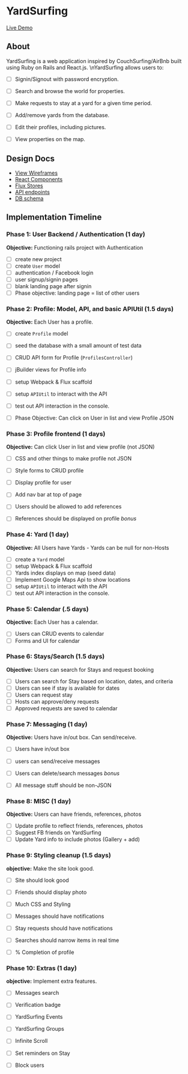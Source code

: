 # YardSurfing

[Live Demo](www.yardsurfing.herokuapp.com)

[heroku]: http://www.herokuapp.com

## About

<!-- FresherNote is a web application inspired by Evernote built using Ruby on Rails
and React.js. FresherNote allows users to: -->

YardSurfing is a web application inspired by CouchSurfing/AirBnb built using Ruby on Rails and React.js.
\nYardSurfing allows users to:
- [ ] Signin/Signout with password encryption.
- [ ] Search and browse the world for properties.
- [ ] Make requests to stay at a yard for a given time period.
- [ ] Add/remove yards from the database.
- [ ] Edit their profiles, including pictures.
- [ ] View properties on the map.


<!-- This is a Markdown checklist. Use it to keep track of your
progress. Put an x between the brackets for a checkmark: [x] -->


## Design Docs
* [View Wireframes][views]
* [React Components][components]
* [Flux Stores][stores]
* [API endpoints][api-endpoints]
* [DB schema][schema]

[views]: ./docs/views.md
[components]: ./docs/components.md
[stores]: ./docs/stores.md
[api-endpoints]: ./docs/api-endpoints.md
[schema]: ./docs/schema.md

## Implementation Timeline

### Phase 1: User Backend / Authentication (1 day)

**Objective:** Functioning rails project with Authentication

- [ ] create new project
- [ ] create `User` model
- [ ] authentication / Facebook login
- [ ] user signup/signin pages
- [ ] blank landing page after signin
- [ ] Phase objective: landing page = list of other users

### Phase 2: Profile: Model, API, and basic APIUtil (1.5 days)

**Objective:** Each User has a profile.

- [ ] create `Profile` model
- [ ] seed the database with a small amount of test data
- [ ] CRUD API form for Profile (`ProfilesController`)
- [ ] jBuilder views for Profile info
- [ ] setup Webpack & Flux scaffold
- [ ] setup `APIUtil` to interact with the API
- [ ] test out API interaction in the console.
- [ ] Phase Objective: Can click on User in list and view Profile JSON


### Phase 3: Profile frontend (1 days)

**Objective:** Can click User in list and view profile (not JSON)

- [ ] CSS and other things to make profile not JSON
- [ ] Style forms to CRUD profile
- [ ] Display profile for user
- [ ] Add nav bar at top of page
- [ ] Users should be allowed to add references
- [ ] References should be displayed on profile *bonus*


### Phase 4: Yard (1 day)

**Objective:** All Users have Yards - Yards can be null for non-Hosts

- [ ] create a `Yard` model
- [ ] setup Webpack & Flux scaffold
- [ ] Yards index displays on map (seed data)
- [ ] Implement Google Maps Api to show locations
- [ ] setup `APIUtil` to interact with the API
- [ ] test out API interaction in the console.

### Phase 5: Calendar (.5 days)

**Objective:** Each User has a calendar.

- [ ] Users can CRUD events to calendar
- [ ] Forms and UI for calendar

### Phase 6: Stays/Search (1.5 days)

**Objective:** Users can search for Stays and request booking

- [ ] Users can search for Stay based on location, dates, and criteria
- [ ] Users can see if stay is available for dates
- [ ] Users can request stay
- [ ] Hosts can approve/deny requests
- [ ] Approved requests are saved to calendar

### Phase 7: Messaging (1 day)

**Objective:** Users have in/out box. Can send/receive.

- [ ] Users have in/out box
- [ ] users can send/receive messages
- [ ] Users can delete/search messages *bonus*
- [ ] All message stuff should be non-JSON


### Phase 8: MISC (1 day)

**Objective:** Users can have friends, references, photos

- [ ] Update profile to reflect friends, references, photos
- [ ] Suggest FB friends on YardSurfing
- [ ] Update Yard info to include photos (Gallery + add)

### Phase 9: Styling cleanup (1.5 days)

**objective:** Make the site look good.

- [ ] Site should look good
- [ ] Friends should display photo
- [ ] Much CSS and Styling
- [ ] Messages should have notifications
- [ ] Stay requests should have notifications
- [ ] Searches should narrow items in real time
- [ ] % Completion of profile


### Phase 10: Extras (1 day)

**objective:** Implement extra features.

- [ ] Messages search
- [ ] Verification badge
- [ ] YardSurfing Events
- [ ] YardSurfing Groups
- [ ] Infinite Scroll
- [ ] Set reminders on Stay
- [ ] Block users


[phase-one]: ./docs/phases/phase1.md
[phase-two]: ./docs/phases/phase2.md
[phase-three]: ./docs/phases/phase3.md
[phase-four]: ./docs/phases/phase4.md
[phase-five]: ./docs/phases/phase5.md
